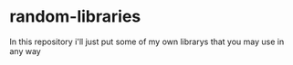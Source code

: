 # random-libraries
In this repository i'll just put some of my own librarys that you may use in any way

